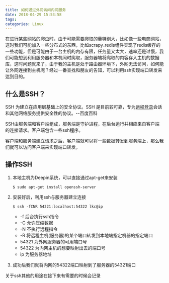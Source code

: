 ```yaml
---
title: 如何通过外网访问内网服务
date: 2018-04-29 15:53:58
tags:
categories: Linux
---
```




在进行某些网站的爬虫时，由于可能需要爬取的量特别大，比如像一些电商网站，这时我们可能加入一些分布式的东西，比如scrapy_redis组件实现了redis缓存的一些功能，但是可能由于一台主机的内存有限，任务量又太大，速率还是过慢，我们可能想到利用服务器和本机同时爬取，服务器端将爬取的内容存入主机的数据库，这时问题就来了，由于我的主机是处于路由器环境下，外网无法访问，如何能让外网连接到主机呢？经过一番查找和朋友的告知，可以利用ssh实现端口转发来达到目的。

<!--more-->

## 什么是SSH？

SSH 为建立在应用层基础上的安全协议。SSH 是目前较可靠，专为[远程登录](https://baike.baidu.com/item/%E8%BF%9C%E7%A8%8B%E7%99%BB%E5%BD%95)会话和其他网络服务提供安全性的协议。--百度百科

SSH由服务端和客户端组成，服务端是守护进程，在后台运行并相应来自客户端的连接请求。客户端包含一些ssh程序。

客户端和服务端建立请求之后，客户端就可以将一些数据转发到服务端上，那么我们就可以访问客户端来实现端口转发。

## 操作SSH

1. 本地主机为Deepin系统，可以直接通过apt-get来安装

   ```shell
   $ sudo apt-get install openssh-server 
   ```

2. 安装好后，利用ssh与服务器建立连接

   ```shell
   $ ssh -fCNR 54321:localhost:54322 lkc@ip
   ```

   - -f 后台执行ssh指令
   - -C 允许压缩数据
   - -N 不执行远程指令
   - -R 将远程主机(服务器)的某个端口转发到本地端指定机器的指定端口
   - 54321 为外网服务器的可用端口号
   - 54322 为内网主机的想要映射出去的端口号
   - ip 为服务器地址

3. 成功后我们就将内网的54322端口映射到了服务器的54321端口

关于ssh其他的用途在接下来有需要的时候会记录